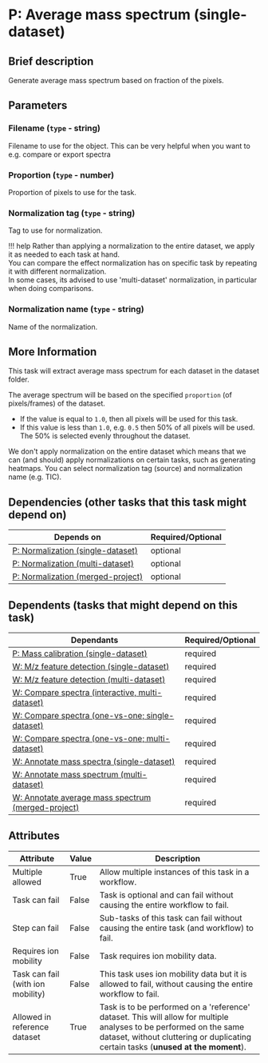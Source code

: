 # P: Average mass spectrum (single-dataset)

## Brief description
Generate average mass spectrum based on fraction of the pixels.

## Parameters
### **Filename** (`type` - string)

Filename to use for the object. This can be very helpful when you want to e.g. compare or export spectra

### **Proportion** (`type` - number)

Proportion of pixels to use for the task.

### **Normalization tag** (`type` - string)

Tag to use for normalization.

!!! help
    Rather than applying a normalization to the entire dataset, we apply it as needed to each task at hand.<br> You can compare the effect normalization has on specific task by repeating it with different normalization.<br> In some cases, its advised to use 'multi-dataset' normalization, in particular when doing comparisons.
### **Normalization name** (`type` - string)

Name of the normalization.


## More Information
This task will extract average mass spectrum for each dataset in the dataset folder.

The average spectrum will be based on the specified `proportion` (of pixels/frames) of the dataset. 

* If the value is equal to `1.0`, then all pixels will be used for this task. 
* If this value is less than `1.0`, e.g. `0.5` then 50% of all pixels will be used. The 50% is selected evenly throughout the dataset.

We don't apply normalization on the entire dataset which means that we can (and should) apply normalizations on certain tasks, such as generating heatmaps. You can select normalization tag (source) and normalization name (e.g. TIC).

## Dependencies (other tasks that this task might depend on)
| Depends on                                                        | Required/Optional   |
|-------------------------------------------------------------------|---------------------|
| [P: Normalization (single-dataset)](pre_normalization_single.md)  | optional            |
| [P: Normalization (multi-dataset)](pre_normalization_multi.md)    | optional            |
| [P: Normalization (merged-project)](pre_normalization_project.md) | optional            |

## Dependents (tasks that might depend on this task)
| Dependants                                                                              | Required/Optional   |
|-----------------------------------------------------------------------------------------|---------------------|
| [P: Mass calibration (single-dataset)](pre_mz_calibrate.md)                             | required            |
| [W: M/z feature detection (single-dataset)](wf_mz_detect_single.md)                     | required            |
| [W: M/z feature detection (multi-dataset)](wf_mz_detect_multi.md)                       | required            |
| [W: Compare spectra (interactive, multi-dataset)](wf_compare_mz_spectra_interactive.md) | required            |
| [W: Compare spectra (one-vs-one; single-dataset)](wf_compare_mz_spectra_single_grid.md) | required            |
| [W: Compare spectra (one-vs-one; multi-dataset)](wf_compare_mz_spectra_grid.md)         | required            |
| [W: Annotate mass spectra (single-dataset)](wf_mz_annotate_single.md)                   | required            |
| [W: Annotate mass spectrum (multi-dataset)](wf_mz_annotate_multi.md)                    | required            |
| [W: Annotate average mass spectrum (merged-project)](wf_mz_annotate_project.md)         | required            |

## Attributes
| Attribute                         | Value   | Description                                                                                                                                                                                              |
|-----------------------------------|---------|----------------------------------------------------------------------------------------------------------------------------------------------------------------------------------------------------------|
| Multiple allowed                  | True    | Allow multiple instances of this task in a workflow.                                                                                                                                                     |
| Task can fail                     | False   | Task is optional and can fail without causing the entire workflow to fail.                                                                                                                               |
| Step can fail                     | False   | Sub-tasks of this task can fail without causing the entire task (and workflow) to fail.                                                                                                                  |
| Requires ion mobility             | False   | Task requires ion mobility data.                                                                                                                                                                         |
| Task can fail (with ion mobility) | False   | This task uses ion mobility data but it is allowed to fail, without causing the entire workflow to fail.                                                                                                 |
| Allowed in reference dataset      | True    | Task is to be performed on a 'reference' dataset. This will allow for multiple analyses to be performed on the same dataset, without cluttering or duplicating certain tasks (**unused at the moment**). |